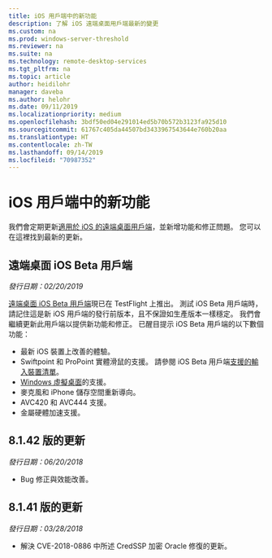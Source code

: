 ```yaml
---
title: iOS 用戶端中的新功能
description: 了解 iOS 遠端桌面用戶端最新的變更
ms.custom: na
ms.prod: windows-server-threshold
ms.reviewer: na
ms.suite: na
ms.technology: remote-desktop-services
ms.tgt_pltfrm: na
ms.topic: article
author: heidilohr
manager: daveba
ms.author: helohr
ms.date: 09/11/2019
ms.localizationpriority: medium
ms.openlocfilehash: 3bdf50ed04e291014ed5b70b572b3123fa925d10
ms.sourcegitcommit: 61767c405da44507bd3433967543644e760b20aa
ms.translationtype: HT
ms.contentlocale: zh-TW
ms.lasthandoff: 09/14/2019
ms.locfileid: "70987352"
---
```

# <a name="whats-new-in-the-ios-client"></a>iOS 用戶端中的新功能

我們會定期更新[適用於 iOS 的遠端桌面用戶端](remote-desktop-ios.md)，並新增功能和修正問題。 您可以在這裡找到最新的更新。

## <a name="remote-desktop-ios-beta-client"></a>遠端桌面 iOS Beta 用戶端

*發行日期：02/20/2019*

[遠端桌面 iOS Beta 用戶端](remote-desktop-ios.md#download-the-remote-desktop-ios-beta-client-from-apple-testflight)現已在 TestFlight 上推出。 測試 iOS Beta 用戶端時，請記住這是新 iOS 用戶端的發行前版本，且不保證如生產版本一樣穩定。 我們會繼續更新此用戶端以提供新功能和修正。 已醒目提示 iOS Beta 用戶端的以下數個功能：

- 最新 iOS 裝置上改善的體驗。
- Swiftpoint 和 ProPoint 實體滑鼠的支援。 請參閱 iOS Beta 用戶端[支援的輸入裝置清單](remote-desktop-ios.md#supported-input-devices)。
- [Windows 虛擬桌面](https://aka.ms/wvd)的支援。
- 麥克風和 iPhone 儲存空間重新導向。
- AVC420 和 AVC444 支援。
- 金屬硬體加速支援。

## <a name="updates-for-version-8142"></a>8\.1.42 版的更新

*發行日期：06/20/2018*

- Bug 修正與效能改善。

## <a name="updates-for-version-8141"></a>8\.1.41 版的更新

*發行日期：03/28/2018*

- 解決 CVE-2018-0886 中所述 CredSSP 加密 Oracle 修復的更新。
